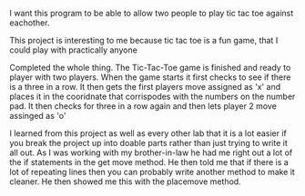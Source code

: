 I want this program to be able to allow two people to play tic tac toe against eachother.

This project is interesting to me because tic tac toe is a fun game, that I could play with practically anyone

Completed the whole thing. The Tic-Tac-Toe game is finished and ready to player with two players. When the game starts it first checks to see if there is a three in a row. It then gets the first players move assigned as 'x' and places it in the cooridnate that corrispodes with the numbers on the number pad. It then checks for three in a row again and then lets player 2 move assinged as 'o'

I learned from this project as well as every other lab that it is a lot easier if you break the project up into doable parts rather than just trying to write it all out. 
As I was working with my brother-in-law he had me right out a lot of the if statements in the get move method. He then told me that if there is a lot of repeating lines then you can probably write another method to make it cleaner. He then showed me this with the placemove method.